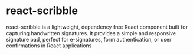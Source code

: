 # react-scribble
react-scribble is a lightweight, dependency free React component built for capturing handwritten signatures. It provides a simple and responsive signature pad, perfect for e-signatures, form authentication, or user confirmations in React applications

